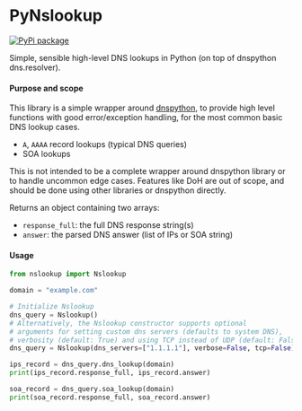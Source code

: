 # PyNslookup
[![PyPi package](https://img.shields.io/pypi/v/nslookup.svg)](https://pypi.python.org/pypi/nslookup)

Simple, sensible high-level DNS lookups in Python (on top of dnspython dns.resolver).

#### Purpose and scope
This library is a simple wrapper around [dnspython](https://github.com/rthalley/dnspython), 
to provide high level functions with good error/exception handling, for the most common basic DNS lookup cases.

- `A`, `AAAA` record lookups (typical DNS queries)
- SOA lookups

This is not intended to be a complete wrapper around dnspython library or to handle uncommon edge cases.
Features like DoH are out of scope, and should be done using other libraries or dnspython directly.


Returns an object containing two arrays:
 - `response_full`: the full DNS response string(s)
 - `answer`: the parsed DNS answer (list of IPs or SOA string)

#### Usage
```python
from nslookup import Nslookup

domain = "example.com"

# Initialize Nslookup
dns_query = Nslookup()
# Alternatively, the Nslookup constructor supports optional
# arguments for setting custom dns servers (defaults to system DNS),
# verbosity (default: True) and using TCP instead of UDP (default: False)
dns_query = Nslookup(dns_servers=["1.1.1.1"], verbose=False, tcp=False)

ips_record = dns_query.dns_lookup(domain)
print(ips_record.response_full, ips_record.answer)

soa_record = dns_query.soa_lookup(domain)
print(soa_record.response_full, soa_record.answer)
```
